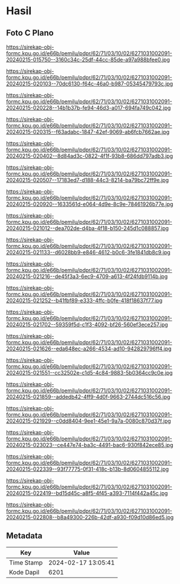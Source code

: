 # Hasil

## Foto C Plano

https://sirekap-obj-formc.kpu.go.id/e66b/pemilu/pdpr/62/71/03/10/02/6271031002091-20240215-015750--3160c34c-25df-44cc-85de-a97a988bfee0.jpg

https://sirekap-obj-formc.kpu.go.id/e66b/pemilu/pdpr/62/71/03/10/02/6271031002091-20240215-020103--70dc6130-f64c-46a0-b987-05345479793c.jpg

https://sirekap-obj-formc.kpu.go.id/e66b/pemilu/pdpr/62/71/03/10/02/6271031002091-20240215-020228--14b1b37b-fe94-46d3-a017-694fa749c042.jpg

https://sirekap-obj-formc.kpu.go.id/e66b/pemilu/pdpr/62/71/03/10/02/6271031002091-20240215-020315--f63adabc-1847-42ef-9069-ab6fcb7662ae.jpg

https://sirekap-obj-formc.kpu.go.id/e66b/pemilu/pdpr/62/71/03/10/02/6271031002091-20240215-020402--8d84ad3c-0822-4f1f-93b8-686dd797adb3.jpg

https://sirekap-obj-formc.kpu.go.id/e66b/pemilu/pdpr/62/71/03/10/02/6271031002091-20240215-020507--17183ed7-d188-44c3-8214-ba79bc72ff9e.jpg

https://sirekap-obj-formc.kpu.go.id/e66b/pemilu/pdpr/62/71/03/10/02/6271031002091-20240215-020920--1633561d-e064-4d9e-8c9e-78461926b77e.jpg

https://sirekap-obj-formc.kpu.go.id/e66b/pemilu/pdpr/62/71/03/10/02/6271031002091-20240215-021012--dea702de-d4ba-4f18-b150-245d1c088857.jpg

https://sirekap-obj-formc.kpu.go.id/e66b/pemilu/pdpr/62/71/03/10/02/6271031002091-20240215-021133--d6028bb9-e846-4612-b0c6-3fe1841db8c9.jpg

https://sirekap-obj-formc.kpu.go.id/e66b/pemilu/pdpr/62/71/03/10/02/6271031002091-20240215-021216--de45f3a3-6ec9-4709-a613-4f24fdb9114b.jpg

https://sirekap-obj-formc.kpu.go.id/e66b/pemilu/pdpr/62/71/03/10/02/6271031002091-20240215-021252--b41fbf89-e333-4ffc-b0fe-418f18637f77.jpg

https://sirekap-obj-formc.kpu.go.id/e66b/pemilu/pdpr/62/71/03/10/02/6271031002091-20240215-021702--59359f5d-c1f3-4092-bf26-560ef3ece257.jpg

https://sirekap-obj-formc.kpu.go.id/e66b/pemilu/pdpr/62/71/03/10/02/6271031002091-20240215-021626--eda648ec-a266-4534-ad10-942829796ff4.jpg

https://sirekap-obj-formc.kpu.go.id/e66b/pemilu/pdpr/62/71/03/10/02/6271031002091-20240215-021551--cc32502e-c1d5-4c84-9883-5b0364cc9c0e.jpg

https://sirekap-obj-formc.kpu.go.id/e66b/pemilu/pdpr/62/71/03/10/02/6271031002091-20240215-021859--addedb42-4ff9-4d0f-9663-2744dc516c56.jpg

https://sirekap-obj-formc.kpu.go.id/e66b/pemilu/pdpr/62/71/03/10/02/6271031002091-20240215-021929--c0dd8404-9ee1-45e1-9a7a-0080c870d37f.jpg

https://sirekap-obj-formc.kpu.go.id/e66b/pemilu/pdpr/62/71/03/10/02/6271031002091-20240215-023023--ce447e74-ba3c-4491-bac6-930f842ece85.jpg

https://sirekap-obj-formc.kpu.go.id/e66b/pemilu/pdpr/62/71/03/10/02/6271031002091-20240215-022339--93f77775-0f31-418c-b13b-8d0604855112.jpg

https://sirekap-obj-formc.kpu.go.id/e66b/pemilu/pdpr/62/71/03/10/02/6271031002091-20240215-022419--bd15d45c-a8f5-4f45-a393-7114f442a45c.jpg

https://sirekap-obj-formc.kpu.go.id/e66b/pemilu/pdpr/62/71/03/10/02/6271031002091-20240215-022808--b8a49300-226b-42df-a930-f09d10d86ed5.jpg


## Metadata

| Key        | Value               |
| ---------- | ------------------- |
| Time Stamp | 2024-02-17 13:05:41 |
| Kode Dapil | 6201                |



